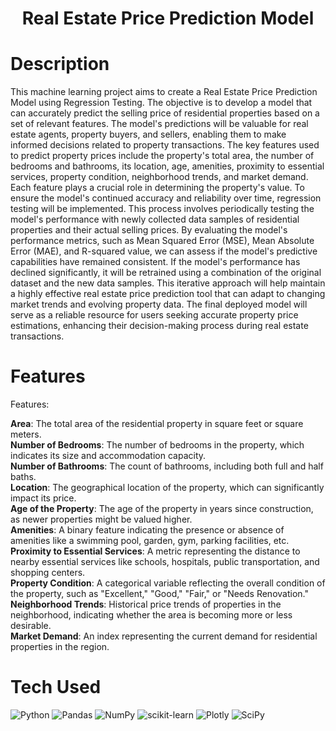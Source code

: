 <div align="center">
      <h1> Real Estate Price Prediction Model </h1>
     </div>


# Description
This machine learning project aims to create a Real Estate Price Prediction Model using Regression Testing. The objective is to develop a model that can accurately predict the selling price of residential properties based on a set of relevant features. The model's predictions will be valuable for real estate agents, property buyers, and sellers, enabling them to make informed decisions related to property transactions.  The key features used to predict property prices include the property's total area, the number of bedrooms and bathrooms, its location, age, amenities, proximity to essential services, property condition, neighborhood trends, and market demand. Each feature plays a crucial role in determining the property's value.  To ensure the model's continued accuracy and reliability over time, regression testing will be implemented. This process involves periodically testing the model's performance with newly collected data samples of residential properties and their actual selling prices. By evaluating the model's performance metrics, such as Mean Squared Error (MSE), Mean Absolute Error (MAE), and R-squared value, we can assess if the model's predictive capabilities have remained consistent.  If the model's performance has declined significantly, it will be retrained using a combination of the original dataset and the new data samples. This iterative approach will help maintain a highly effective real estate price prediction tool that can adapt to changing market trends and evolving property data. The final deployed model will serve as a reliable resource for users seeking accurate property price estimations, enhancing their decision-making process during real estate transactions.

# Features
Features:

<b>Area</b>: The total area of the residential property in square feet or square meters.<br/>
<b>Number of Bedrooms</b>: The number of bedrooms in the property, which indicates its size and accommodation capacity.<br/>
<b>Number of Bathrooms</b>: The count of bathrooms, including both full and half baths.<br/>
<b>Location</b>: The geographical location of the property, which can significantly impact its price.<br/>
<b>Age of the Property</b>: The age of the property in years since construction, as newer properties might be valued higher.<br/>
<b>Amenities</b>: A binary feature indicating the presence or absence of amenities like a swimming pool, garden, gym, parking facilities, etc.<br/>
<b>Proximity to Essential Services</b>: A metric representing the distance to nearby essential services like schools, hospitals, public transportation, and shopping centers.<br/>
<b>Property Condition</b>: A categorical variable reflecting the overall condition of the property, such as "Excellent," "Good," "Fair," or "Needs Renovation."<br/>
<b>Neighborhood Trends</b>: Historical price trends of properties in the neighborhood, indicating whether the area is becoming more or less desirable.<br/>
<b>Market Demand</b>: An index representing the current demand for residential properties in the region.

# Tech Used
 ![Python](https://img.shields.io/badge/python-3670A0?style=for-the-badge&logo=python&logoColor=ffdd54) ![Pandas](https://img.shields.io/badge/pandas-%23150458.svg?style=for-the-badge&logo=pandas&logoColor=white) ![NumPy](https://img.shields.io/badge/numpy-%23013243.svg?style=for-the-badge&logo=numpy&logoColor=white) ![scikit-learn](https://img.shields.io/badge/scikit--learn-%23F7931E.svg?style=for-the-badge&logo=scikit-learn&logoColor=white) ![Plotly](https://img.shields.io/badge/Plotly-%233F4F75.svg?style=for-the-badge&logo=plotly&logoColor=white) ![SciPy](https://img.shields.io/badge/SciPy-%230C55A5.svg?style=for-the-badge&logo=scipy&logoColor=%white)
      

<!-- </> with 💛 by readMD (https://readmd.itsvg.in) -->
    
